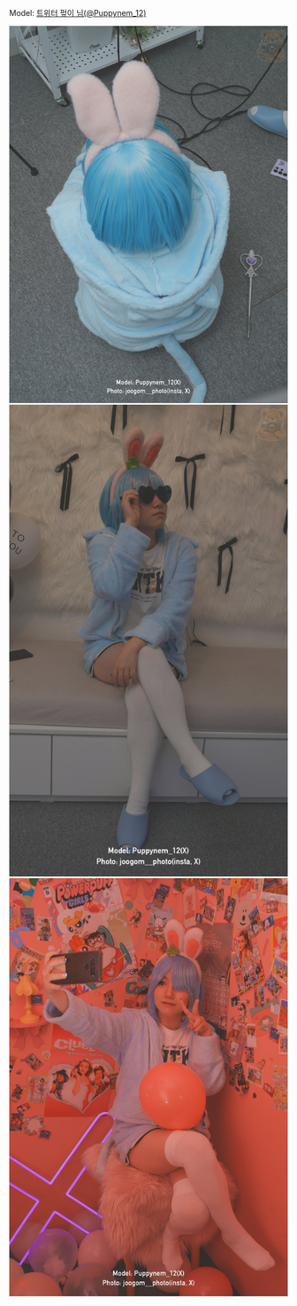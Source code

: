 ﻿---
dddd: 2024.07.27 파티룸
nickname: 펖이
sns_type: x
sns_id: Puppynem_12
---

<a name="Puppynem_12"></a>
Model: <a href="https://x.com/Puppynem_12" target="_blank">트위터 펖이 님(@Puppynem_12)</a>

![GTjBh1bbsAAVB38w.jpeg](/assets/img/2024/07-27/펖이/GTjBh1bbsAAVB38w.jpeg)
![GTjBh3UaMAAcL9Kw.jpeg](/assets/img/2024/07-27/펖이/GTjBh3UaMAAcL9Kw.jpeg)
![GTzi-xVaEAA4QSIw.jpeg](/assets/img/2024/07-27/펖이/GTzi-xVaEAA4QSIw.jpeg)
